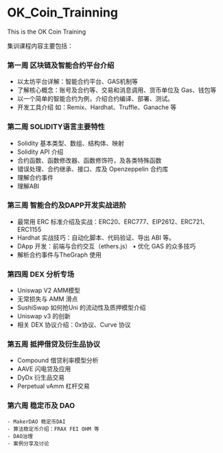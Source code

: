 # OK_Coin_Trainning
This is the OK Coin Training 



集训课程内容主要包括：
### 第一周 区块链及智能合约平台介绍

   - 以太坊平台详解：智能合约平台、GAS机制等
   - 了解核⼼概念：账号及合约等、交易和消息调⽤、货币单位及 Gas、钱包等
   - 以⼀个简单的智能合约为例，介绍合约编译、部署、测试。
   - 开发⼯具介绍 如：Remix、Hardhat、Truffle、Ganache 等

### 第二周 SOLIDITY语⾔主要特性

   - Solidity 基本类型、数组、结构体、映射
   - Solidity API 介绍
   - 合约函数、函数修改器、函数修饰符，及各类特殊函数
   - 错误处理、合约继承、接⼝、库及 Openzeppelin 合约库
   - 理解合约事件
   - 理解ABI

### 第三周 智能合约及DAPP开发实战进阶

   - 最常⽤ ERC 标准介绍及实战：ERC20、ERC777、EIP2612、ERC721、ERC1155
   - Hardhat 实战技巧：⾃动化脚本、代码验证、导出 ABI 等。
   - DApp 开发：前端与合约交互（ethers.js） • 优化 GAS 的众多技巧
   - 解析合约事件与TheGraph 使⽤

### 第四周 DEX 分析专场

   - Uniswap V2 AMM模型
   - ⽆常损失与 AMM 滑点
   - SushiSwap 如何抢Uni 的流动性及质押模型介绍
   - Uniswap v3 的创新
   - 相关 DEX 协议介绍：0x协议、Curve 协议

### 第五周 抵押借贷及衍⽣品协议

   - Compound 借贷利率模型分析
   - AAVE 闪电贷及应⽤
   - DyDx 衍⽣品交易
   - Perpetual vAmm 杠杆交易

### 第六周 稳定币及 DAO

    - MakerDAO 稳定币DAI
    - 算法稳定币介绍：FRAX FEI OHM 等
    - DAO治理
    - 案例分享及讨论
